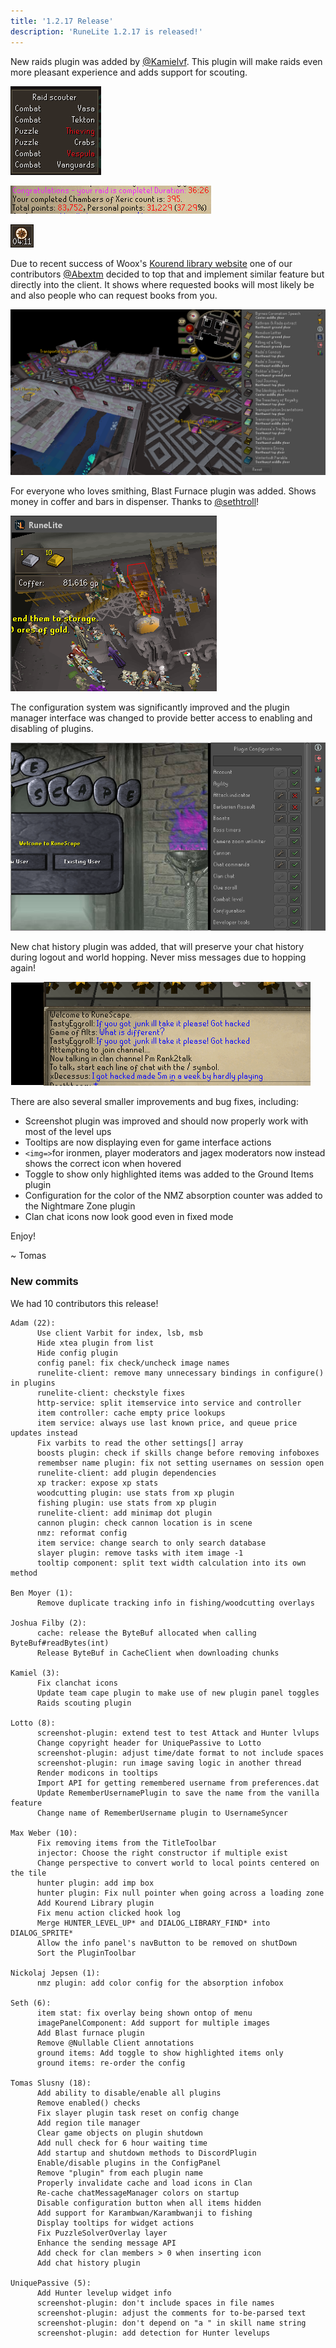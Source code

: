 ```yaml
---
title: '1.2.17 Release'
description: 'RuneLite 1.2.17 is released!'
---
```


New raids plugin was added by [@Kamielvf](https://github.com/Kamielvf). This plugin will make raids
even more pleasant experience and adds support for scouting.

![raids-scouting](/img/blog/1.2.17-Release/raids-scouting.png)

![raids-points](/img/blog/1.2.17-Release/raids-points.png)

![raids-timer](/img/blog/1.2.17-Release/raids-timer.png)

Due to recent success of Woox's [Kourend library website](https://wooxsolo.github.io/KourendLibrary/index.html) one
of our contributors [@Abextm](https://github.com/Abextm) decided to top that and implement similar feature
but directly into the client. It shows where requested books will most likely be and also people who can
request books from you.

![kourend-library](/img/blog/1.2.17-Release/kourend-library.png)

For everyone who loves smithing, Blast Furnace plugin was added.
Shows money in coffer and bars in dispenser. Thanks to [@sethtroll](https://github.com/sethtroll)!

![blastfurnace.png](/img/blog/1.2.17-Release/blastfurnace.png)

The configuration system was significantly improved and the plugin manager interface was changed
to provide better access to enabling and disabling of plugins.

![plugin-manager](/img/blog/1.2.17-Release/plugin-manager.png)

New chat history plugin was added, that will preserve your chat history during logout and world
hopping. Never miss messages due to hopping again!

![chat-history](/img/blog/1.2.17-Release/chat-history.png)

There are also several smaller improvements and bug fixes, including:

* Screenshot plugin was improved and should now properly work with most of the level ups
* Tooltips are now displaying even for game interface actions
* `<img=>`for ironmen, player moderators and jagex moderators now instead shows the correct icon
  when hovered
* Toggle to show only highlighted items was added to the Ground Items plugin
* Configuration for the color of the NMZ absorption counter was added to the Nightmare Zone plugin
* Clan chat icons now look good even in fixed mode

Enjoy!

~ Tomas


### New commits

We had 10 contributors this release!

```
Adam (22):
      Use client Varbit for index, lsb, msb
      Hide xtea plugin from list
      Hide config plugin
      config panel: fix check/uncheck image names
      runelite-client: remove many unnecessary bindings in configure() in plugins
      runelite-client: checkstyle fixes
      http-service: split itemservice into service and controller
      item controller: cache empty price lookups
      item service: always use last known price, and queue price updates instead
      Fix varbits to read the other settings[] array
      boosts plugin: check if skills change before removing infoboxes
      remembser name plugin: fix not setting usernames on session open
      runelite-client: add plugin dependencies
      xp tracker: expose xp stats
      woodcutting plugin: use stats from xp plugin
      fishing plugin: use stats from xp plugin
      runelite-client: add minimap dot plugin
      cannon plugin: check cannon location is in scene
      nmz: reformat config
      item service: change search to only search database
      slayer plugin: remove tasks with item image -1
      tooltip component: split text width calculation into its own method

Ben Moyer (1):
      Remove duplicate tracking info in fishing/woodcutting overlays

Joshua Filby (2):
      cache: release the ByteBuf allocated when calling ByteBuf#readBytes(int)
      Release ByteBuf in CacheClient when downloading chunks

Kamiel (3):
      Fix clanchat icons
      Update team cape plugin to make use of new plugin panel toggles
      Raids scouting plugin

Lotto (8):
      screenshot-plugin: extend test to test Attack and Hunter lvlups
      Change copyright header for UniquePassive to Lotto
      screenshot-plugin: adjust time/date format to not include spaces
      screenshot-plugin: run image saving logic in another thread
      Render modicons in tooltips
      Import API for getting remembered username from preferences.dat
      Update RememberUsernamePlugin to save the name from the vanilla feature
      Change name of RememberUsername plugin to UsernameSyncer

Max Weber (10):
      Fix removing items from the TitleToolbar
      injector: Choose the right constructor if multiple exist
      Change perspective to convert world to local points centered on the tile
      hunter plugin: add imp box
      hunter plugin: Fix null pointer when going across a loading zone
      Add Kourend Library plugin
      Fix menu action clicked hook log
      Merge HUNTER_LEVEL_UP* and DIALOG_LIBRARY_FIND* into DIALOG_SPRITE*
      Allow the info panel's navButton to be removed on shutDown
      Sort the PluginToolbar

Nickolaj Jepsen (1):
      nmz plugin: add color config for the absorption infobox

Seth (6):
      item stat: fix overlay being shown ontop of menu
      imagePanelComponent: Add support for multiple images
      Add Blast furnace plugin
      Remove @Nullable Client annotations
      ground items: Add toggle to show highlighted items only
      ground items: re-order the config

Tomas Slusny (18):
      Add ability to disable/enable all plugins
      Remove enabled() checks
      Fix slayer plugin task reset on config change
      Add region tile manager
      Clear game objects on plugin shutdown
      Add null check for 6 hour waiting time
      Add startup and shutdown methods to DiscordPlugin
      Enable/disable plugins in the ConfigPanel
      Remove "plugin" from each plugin name
      Properly invalidate cache and load icons in Clan
      Re-cache chatMessageManager colors on startup
      Disable configuration button when all items hidden
      Add support for Karambwan/Karambwanji to fishing
      Display tooltips for widget actions
      Fix PuzzleSolverOverlay layer
      Enhance the sending message API
      Add check for clan members > 0 when inserting icon
      Add chat history plugin

UniquePassive (5):
      Add Hunter levelup widget info
      screenshot-plugin: don't include spaces in file names
      screenshot-plugin: adjust the comments for to-be-parsed text
      screenshot-plugin: don't depend on "a " in skill name string
      screenshot-plugin: add detection for Hunter levelups

```
